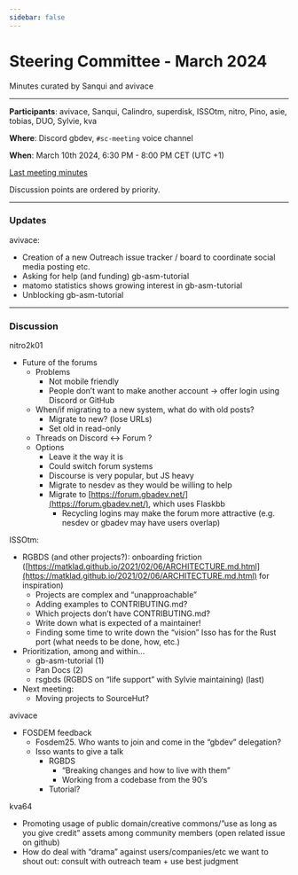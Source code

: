 ```yaml
---
sidebar: false
---
```


# Steering Committee - March 2024

Minutes curated by Sanqui and avivace

  
---

**Participants**: avivace, Sanqui, Calindro, superdisk, ISSOtm, nitro, Pino, asie, tobias, DUO, Sylvie, kva

**Where**: Discord gbdev, `#sc-meeting` voice channel

**When**: March 10th 2024, 6:30 PM - 8:00 PM CET (UTC +1)

[Last meeting minutes](https://gbdev.io/meetings/2023-11-04-sc.html)

Discussion points are ordered by priority.


---

### Updates

avivace:
- Creation of a new Outreach issue tracker / board to coordinate social media posting etc.
- Asking for help (and funding) gb-asm-tutorial
- matomo statistics shows growing interest in gb-asm-tutorial
- Unblocking gb-asm-tutorial

---

### Discussion


nitro2k01

- Future of the forums
	- Problems
		- Not mobile friendly
		- People don’t want to make another account -> offer login using Discord or GitHub
	- When/if migrating to a new system, what do with old posts?
		- Migrate to new? (lose URLs)
		- Set old in read-only
	- Threads on Discord <-> Forum ?
	- Options
		- Leave it the way it is
		- Could switch forum systems
		- Discourse is very popular, but JS heavy
		- Migrate to nesdev as they would be willing to help
		- Migrate to [https://forum.gbadev.net/](https://forum.gbadev.net/), which uses Flaskbb
			- Recycling logins may make the forum more attractive (e.g. nesdev or gbadev may have users overlap)


ISSOtm:

- RGBDS (and other projects?): onboarding friction ([https://matklad.github.io/2021/02/06/ARCHITECTURE.md.html](https://matklad.github.io/2021/02/06/ARCHITECTURE.md.html) for inspiration)
	- Projects are complex and “unapproachable”
	- Adding examples to CONTRIBUTING.md?
	- Which projects don’t have CONTRIBUTING.md?
	- Write down what is expected of a maintainer!
	- Finding some time to write down the “vision” Isso has for the Rust port (what needs to be done, how, etc.)
- Prioritization, among and within…
	- gb-asm-tutorial (1)
	- Pan Docs (2)
	- rsgbds (RGBDS on “life support” with Sylvie maintaining) (last)
- Next meeting:
	- Moving projects to SourceHut?
    
avivace
- FOSDEM feedback
	- Fosdem25. Who wants to join and come in the “gbdev” delegation?
	- Isso wants to give a talk
		- RGBDS
			- “Breaking changes and how to live with them”
			- Working from a codebase from the 90’s
		- Tutorial?

kva64
- Promoting usage of public domain/creative commons/”use as long as you give credit” assets among community members (open related issue on github)
- How do deal with “drama” against users/companies/etc we want to shout out: consult with outreach team + use best judgment

